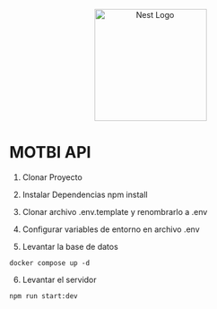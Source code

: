 <p align="center">
  <a href="http://nestjs.com/" target="blank"><img src="https://nestjs.com/img/logo-small.svg" width="200" alt="Nest Logo" /></a>
</p>

# MOTBI API

1. Clonar Proyecto

2. Instalar Dependencias npm install

3. Clonar archivo .env.template y renombrarlo a .env

4. Configurar variables de entorno en archivo .env

5. Levantar la base de datos
```
docker compose up -d
```

6. Levantar el servidor
```
npm run start:dev
```

